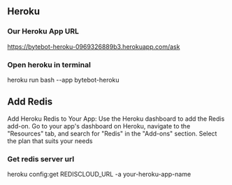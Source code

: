 ## Heroku

### Our Heroku App URL
https://bytebot-heroku-0969326889b3.herokuapp.com/ask

### Open heroku in terminal
heroku run bash --app bytebot-heroku

## Add Redis
Add Heroku Redis to Your App: Use the Heroku dashboard to add the Redis add-on. Go to your app's dashboard on Heroku, navigate to the "Resources" tab, and search for "Redis" in the "Add-ons" section. 
Select the plan that suits your needs

### Get redis server url
heroku config:get REDISCLOUD_URL -a your-heroku-app-name
    